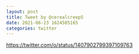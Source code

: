```yaml
--- 
layout: post 
title: Tweet by @cerealcreep5 
date: 2021-06-23 1624505165 
categories: twitter 
--- 
```

https://twitter.com/o/status/1407902799397109763